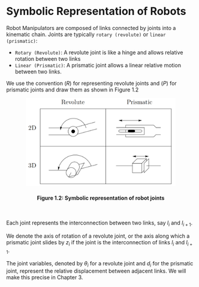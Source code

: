 &emsp;
# Symbolic Representation of Robots

Robot Manipulators are composed of links connected by joints into a kinematic chain.
Joints are typically `rotary (revolute)` or `linear (prismatic)`:
- `Rotary (Revolute)`: A revolute joint is like a hinge and allows relative rotation between two links
- `Linear (Prismatic)`: A prismatic joint allows a linear relative motion between two links.

We use the convention ($R$) for representing revolute joints and ($P$) for prismatic joints and draw them as shown in Figure 1.2

<div align=center>
    <img src="imgs/1.2.png" width=400>
    <h4>Figure 1.2: Symbolic representation of robot joints<h>
</div>

&emsp;

Each joint represents the interconnection between two links, say $l_i$ and $l_{i+1}$. 

We denote the axis of rotation of a revolute joint, or the axis along which a prismatic joint slides by $z_i$
if the joint is the interconnection of links $l_i$ and $l_{i + 1}$. 

The joint variables, denoted by $θ_i$ for a revolute joint and $d_i$ for the prismatic joint, represent the relative displacement between adjacent links. We will make this precise in Chapter 3.